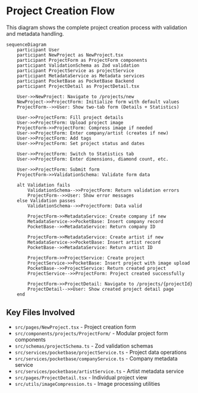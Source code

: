 # Project Creation Flow

This diagram shows the complete project creation process with validation and metadata handling.

```mermaid
sequenceDiagram
    participant User
    participant NewProject as NewProject.tsx
    participant ProjectForm as ProjectForm components
    participant ValidationSchema as Zod validation
    participant ProjectService as projectService
    participant MetadataService as Metadata services
    participant PocketBase as PocketBase Backend
    participant ProjectDetail as ProjectDetail.tsx

    User->>NewProject: Navigate to /projects/new
    NewProject->>ProjectForm: Initialize form with default values
    ProjectForm-->>User: Show two-tab form (Details + Statistics)

    User->>ProjectForm: Fill project details
    User->>ProjectForm: Upload project image
    ProjectForm->>ProjectForm: Compress image if needed
    User->>ProjectForm: Enter company/artist (creates if new)
    User->>ProjectForm: Add tags
    User->>ProjectForm: Set project status and dates

    User->>ProjectForm: Switch to Statistics tab
    User->>ProjectForm: Enter dimensions, diamond count, etc.

    User->>ProjectForm: Submit form
    ProjectForm->>ValidationSchema: Validate form data

    alt Validation fails
        ValidationSchema-->>ProjectForm: Return validation errors
        ProjectForm-->>User: Show error messages
    else Validation passes
        ValidationSchema-->>ProjectForm: Data valid

        ProjectForm->>MetadataService: Create company if new
        MetadataService->>PocketBase: Insert company record
        PocketBase-->>MetadataService: Return company ID

        ProjectForm->>MetadataService: Create artist if new
        MetadataService->>PocketBase: Insert artist record
        PocketBase-->>MetadataService: Return artist ID

        ProjectForm->>ProjectService: Create project
        ProjectService->>PocketBase: Insert project with image upload
        PocketBase-->>ProjectService: Return created project
        ProjectService-->>ProjectForm: Project created successfully

        ProjectForm->>ProjectDetail: Navigate to /projects/{projectId}
        ProjectDetail-->>User: Show created project detail page
    end
```

## Key Files Involved

- `src/pages/NewProject.tsx` - Project creation form
- `src/components/projects/ProjectForm/` - Modular project form components
- `src/schemas/projectSchema.ts` - Zod validation schemas
- `src/services/pocketbase/projectService.ts` - Project data operations
- `src/services/pocketbase/companyService.ts` - Company metadata service
- `src/services/pocketbase/artistService.ts` - Artist metadata service
- `src/pages/ProjectDetail.tsx` - Individual project view
- `src/utils/imageCompression.ts` - Image processing utilities
